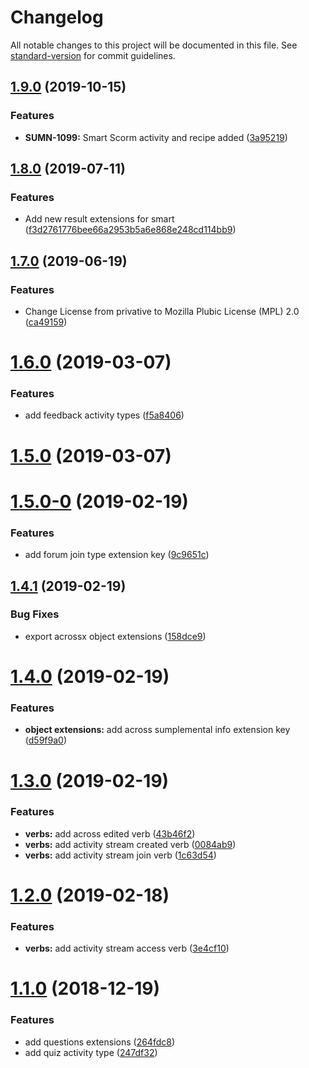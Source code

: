 # Changelog

All notable changes to this project will be documented in this file. See [standard-version](https://github.com/conventional-changelog/standard-version) for commit guidelines.

## [1.9.0](https://github.com/Gradiant/gradiant-xapi-dsl/compare/v1.8.0...v1.9.0) (2019-10-15)


### Features

* **SUMN-1099:** Smart Scorm activity and recipe added ([3a95219](https://github.com/Gradiant/gradiant-xapi-dsl/commit/3a95219d0700a115c707aa001659ea22d1be292e))

## [1.8.0](https://github.com/Gradiant/gradiant-xapi-dsl/compare/v1.7.0...v1.8.0) (2019-07-11)


### Features

* Add new result extensions for smart ([f3d2761776bee66a2953b5a6e868e248cd114bb9](https://github.com/Gradiant/gradiant-xapi-dsl/commit/f3d2761776bee66a2953b5a6e868e248cd114bb9))



## [1.7.0](https://github.com/Gradiant/gradiant-xapi-dsl/compare/v1.6.0...v1.7.0) (2019-06-19)


### Features

* Change License from privative to Mozilla Plubic License (MPL) 2.0 ([ca49159](https://github.com/Gradiant/gradiant-xapi-dsl/commit/ca49159))



<a name="1.6.0"></a>
# [1.6.0](https://github.com/Gradiant/gradiant-xapi-dsl/compare/v1.5.0...v1.6.0) (2019-03-07)


### Features

* add feedback activity types ([f5a8406](https://github.com/Gradiant/gradiant-xapi-dsl/commit/f5a8406))



<a name="1.5.0"></a>
# [1.5.0](https://github.com/Gradiant/gradiant-xapi-dsl/compare/v1.5.0-0...v1.5.0) (2019-03-07)



<a name="1.5.0-0"></a>
# [1.5.0-0](https://github.com/Gradiant/gradiant-xapi-dsl/compare/v1.4.1...v1.5.0-0) (2019-02-19)


### Features

* add forum join type extension key ([9c9651c](https://github.com/Gradiant/gradiant-xapi-dsl/commit/9c9651c))



<a name="1.4.1"></a>
## [1.4.1](https://github.com/Gradiant/gradiant-xapi-dsl/compare/v1.4.0...v1.4.1) (2019-02-19)


### Bug Fixes

* export acrossx object extensions ([158dce9](https://github.com/Gradiant/gradiant-xapi-dsl/commit/158dce9))



<a name="1.4.0"></a>
# [1.4.0](https://github.com/Gradiant/gradiant-xapi-dsl/compare/v1.3.0...v1.4.0) (2019-02-19)


### Features

* **object extensions:** add across sumplemental info extension key ([d59f9a0](https://github.com/Gradiant/gradiant-xapi-dsl/commit/d59f9a0))



<a name="1.3.0"></a>
# [1.3.0](https://github.com/Gradiant/gradiant-xapi-dsl/compare/v1.2.0...v1.3.0) (2019-02-19)


### Features

* **verbs:** add across edited verb ([43b46f2](https://github.com/Gradiant/gradiant-xapi-dsl/commit/43b46f2))
* **verbs:** add activity stream created verb ([0084ab9](https://github.com/Gradiant/gradiant-xapi-dsl/commit/0084ab9))
* **verbs:** add activity stream join verb ([1c63d54](https://github.com/Gradiant/gradiant-xapi-dsl/commit/1c63d54))



<a name="1.2.0"></a>
# [1.2.0](https://github.com/Gradiant/gradiant-xapi-dsl/compare/v1.1.0...v1.2.0) (2019-02-18)


### Features

* **verbs:** add activity stream access verb ([3e4cf10](https://github.com/Gradiant/gradiant-xapi-dsl/commit/3e4cf10))



<a name="1.1.0"></a>
# [1.1.0](https://github.com/Gradiant/gradiant-xapi-dsl/compare/v1.0.0...v1.1.0) (2018-12-19)


### Features

* add questions extensions ([264fdc8](https://github.com/Gradiant/gradiant-xapi-dsl/commit/264fdc8))
* add quiz activity type ([247df32](https://github.com/Gradiant/gradiant-xapi-dsl/commit/247df32))

